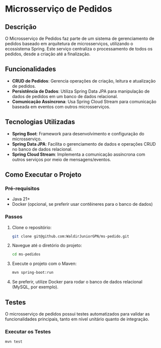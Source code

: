 # Microsserviço de Pedidos

## Descrição
   
O Microsserviço de Pedidos faz parte de um sistema de gerenciamento de pedidos baseado em arquitetura de microsserviços, utilizando o ecossistema Spring. Este serviço centraliza o processamento de todos os pedidos, desde a criação até a finalização.

## Funcionalidades

- **CRUD de Pedidos**: Gerencia operações de criação, leitura e atualização de pedidos.
- **Persistência de Dados**: Utiliza Spring Data JPA para manipulação de dados de pedidos em um banco de dados relacional.
- **Comunicação Assíncrona**: Usa Spring Cloud Stream para comunicação baseada em eventos com outros microsserviços.

## Tecnologias Utilizadas

- **Spring Boot**: Framework para desenvolvimento e configuração do microsserviço.
- **Spring Data JPA**: Facilita o gerenciamento de dados e operações CRUD no banco de dados relacional.
- **Spring Cloud Stream**: Implementa a comunicação assíncrona com outros serviços por meio de mensagens/eventos.
  
## Como Executar o Projeto

### Pré-requisitos

- Java 21+
- Docker (opcional, se preferir usar contêineres para o banco de dados)

### Passos

1. Clone o repositório:

   ```bash
   git clone git@github.com:WaldirJuniorGPN/ms-pedido.git
   ```

2. Navegue até o diretório do projeto:

   ```bash
   cd ms-pedidos
   ```

3. Execute o projeto com o Maven:

   ```bash
   mvn spring-boot:run
   ```

4. Se preferir, utilize Docker para rodar o banco de dados relacional (MySQL, por exemplo).

## Testes

O microsserviço de pedidos possui testes automatizados para validar as funcionalidades principais, tanto em nível unitário quanto de integração.

### Executar os Testes

```bash
mvn test
```

